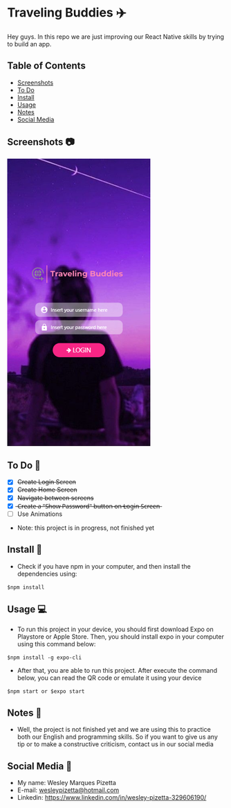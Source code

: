 # Traveling Buddies :airplane:

Hey guys. In this repo we are just improving our React Native skills by trying to build an app.

## Table of Contents

- [Screenshots](#screenshots-camera)
- [To Do](#to-do-pushpin)
- [Install](#install-floppy_disk)
- [Usage](#usage-computer)
- [Notes](#notes-notebook)
- [Social Media](#social-media-bust_in_silhouette)

## Screenshots :camera:

![login](login-screen.png)

## To Do :pushpin:

- [x] ~~Create Login Screen~~
- [x] ~~Create Home Screen~~
- [x] ~~Navigate between screens~~
- [x]  ̶C̶r̶e̶a̶t̶e̶ ̶a̶ ̶"̶S̶h̶o̶w̶ ̶P̶a̶s̶s̶w̶o̶r̶d̶"̶ ̶b̶u̶t̶t̶o̶n̶ ̶o̶n̶ ̶L̶o̶g̶i̶n̶ ̶S̶c̶r̶e̶e̶n̶
- [ ] Use Animations

* Note: this project is in progress, not finished yet

## Install :floppy_disk:

* Check if you have npm in your computer, and then install the dependencies using:

```
$npm install
```

## Usage :computer:

* To run this project in your device, you should first download Expo on Playstore or  Apple Store. Then, you should install expo in your computer using this command below:

```
$npm install -g expo-cli
```

* After that, you are able to run this project. After execute the command below, you can read the QR code or emulate it using your device

```
$npm start or $expo start
```

## Notes :notebook:

* Well, the project is not finished yet and we are using this to practice both our English and programming skills. So if you want to give us any tip or to make a constructive criticism, contact us in our social media

## Social Media :bust_in_silhouette:

* My name: Wesley Marques Pizetta
* E-mail: wesleypizetta@hotmail.com
* Linkedin: https://www.linkedin.com/in/wesley-pizetta-329606190/
